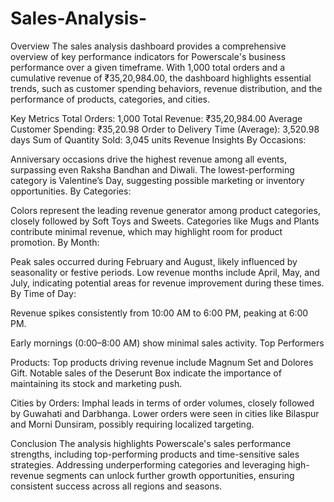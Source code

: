 # Sales-Analysis-
Overview
The sales analysis dashboard provides a comprehensive overview of key performance indicators for Powerscale's business performance over a given timeframe. With 1,000 total orders and a cumulative revenue of ₹35,20,984.00, the dashboard highlights essential trends, such as customer spending behaviors, revenue distribution, and the performance of products, categories, and cities.

Key Metrics
Total Orders: 1,000
Total Revenue: ₹35,20,984.00
Average Customer Spending: ₹35,20.98
Order to Delivery Time (Average): 3,520.98 days
Sum of Quantity Sold: 3,045 units
Revenue Insights
By Occasions:

Anniversary occasions drive the highest revenue among all events, surpassing even Raksha Bandhan and Diwali.
The lowest-performing category is Valentine’s Day, suggesting possible marketing or inventory opportunities.
By Categories:

Colors represent the leading revenue generator among product categories, closely followed by Soft Toys and Sweets.
Categories like Mugs and Plants contribute minimal revenue, which may highlight room for product promotion.
By Month:

Peak sales occurred during February and August, likely influenced by seasonality or festive periods.
Low revenue months include April, May, and July, indicating potential areas for revenue improvement during these times.
By Time of Day:

Revenue spikes consistently from 10:00 AM to 6:00 PM, peaking at 6:00 PM.

Early mornings (0:00–8:00 AM) show minimal sales activity.
Top Performers

Products:
Top products driving revenue include Magnum Set and Dolores Gift.
Notable sales of the Deserunt Box indicate the importance of maintaining its stock and marketing push.

Cities by Orders:
Imphal leads in terms of order volumes, closely followed by Guwahati and Darbhanga.
Lower orders were seen in cities like Bilaspur and Morni Dunsiram, possibly requiring localized targeting.


Conclusion
The analysis highlights Powerscale's sales performance strengths, including top-performing products and time-sensitive sales strategies. Addressing underperforming categories and leveraging high-revenue segments can unlock further growth opportunities, ensuring consistent success across all regions and seasons.
